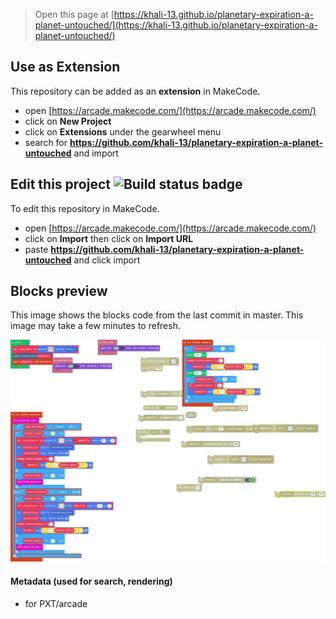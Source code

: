  


> Open this page at [https://khali-13.github.io/planetary-expiration-a-planet-untouched/](https://khali-13.github.io/planetary-expiration-a-planet-untouched/)

## Use as Extension

This repository can be added as an **extension** in MakeCode.

* open [https://arcade.makecode.com/](https://arcade.makecode.com/)
* click on **New Project**
* click on **Extensions** under the gearwheel menu
* search for **https://github.com/khali-13/planetary-expiration-a-planet-untouched** and import

## Edit this project ![Build status badge](https://github.com/khali-13/planetary-expiration-a-planet-untouched/workflows/MakeCode/badge.svg)

To edit this repository in MakeCode.

* open [https://arcade.makecode.com/](https://arcade.makecode.com/)
* click on **Import** then click on **Import URL**
* paste **https://github.com/khali-13/planetary-expiration-a-planet-untouched** and click import

## Blocks preview

This image shows the blocks code from the last commit in master.
This image may take a few minutes to refresh.

![A rendered view of the blocks](https://github.com/khali-13/planetary-expiration-a-planet-untouched/raw/master/.github/makecode/blocks.png)

#### Metadata (used for search, rendering)

* for PXT/arcade
<script src="https://makecode.com/gh-pages-embed.js"></script><script>makeCodeRender("{{ site.makecode.home_url }}", "{{ site.github.owner_name }}/{{ site.github.repository_name }}");</script>
